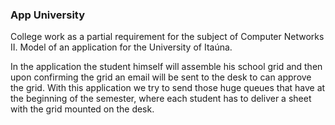 ### App University

College work as a partial requirement for the subject of Computer Networks II.
Model of an application for the University of Itaúna.

In the application the student himself will assemble his school grid and then upon confirming the grid an email will be sent to
the desk to can approve the grid.
With this application we try to send those huge queues that have at the beginning of the semester, where each student has to deliver
a sheet with the grid mounted on the desk.
